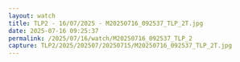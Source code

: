 ```yaml
---
layout: watch
title: TLP2 - 16/07/2025 - M20250716_092537_TLP_2T.jpg
date: 2025-07-16 09:25:37
permalink: /2025/07/16/watch/M20250716_092537_TLP_2
capture: TLP2/2025/202507/20250715/M20250716_092537_TLP_2T.jpg
---
```

